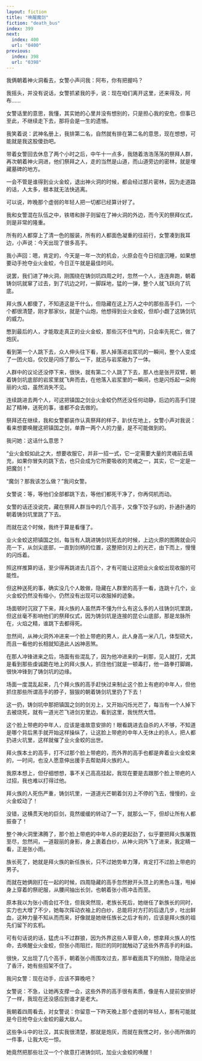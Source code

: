```yaml
---
layout: fiction
title: "唤醒魔剑"
fiction: "death_bus"
index: 399
next:
  index: 400
  url: "0400"
previous:
  index: 398
  url: "0398"
---
```

我俩朝着神火洞看去，女警小声问我：阿布，你有把握吗？

我摇头，并没有说话，女警抓紧我的手，说：现在咱们离开这里，还来得及，阿布……

女警话里的意思，我懂，其实她的心里并没有想别的，只是担心我的安危，但事已至此，不继续走下去，那将会是一生的遗憾。

我笑着说：武神名册上，我排第二名，自然就有排在第二名的意思，现在想想，可能就是我这股傻劲吧。

带着女警回去休息了两个小时之后，中午十一点多，我随着浩浩荡荡的祭拜人群，再次朝着神火洞进，他们祭拜之人，走的当然是山道，而山道旁边的密林，就是埋藏墓碑的地方。

一会不管是谁得到业火金蛟，退出神火洞的时候，都会经过那片密林，因为走道路的话，人太多，根本就无法快逃离。

可以说，昨晚那个虚弱的年轻人把一切都已经算计好了。

我和女警混在队伍之中，铁塔和胖子则留在了神火洞的外边，而今天的祭拜仪式，则是非常的隆重。

所有的人都穿上了清一色的服装，所有的人都面色凝重的往前行，女警凑到我耳边，小声说：今天出现了很多高手。

我小声回：嗯，肯定的，今天是一年一次的机会，火原会在今日彻底沉睡，如果想要动手抢夺业火金蛟，今日正午就是最佳时间。

说罢，我们进了神火洞，刚围绕在铸剑坑四周之时，忽然一个人，连连奔跑，朝着铸剑坑就窜了过去，到了坑边之时，一脚踩地，猛的一弹，整个人就飞跃向了坑底。

拜火族人都傻了，不知道这是干什么，但隐藏在这上万人之中的那些高手们，一个个都很清楚，刚才那家伙，就是个山炮，他想得到业火金蛟，但却小觑了这铸剑坑的威力。

憋到最后的人，才能取走真正的业火金蛟，那些沉不住气的，只会率先死亡，做了炮灰。

看到第一个人跳下去，众人伸头往下看，那人掉落进岩浆坑的一瞬间，整个人变成了一团火焰，仅仅是闪烁了那么一下，就迅与岩浆融为了一体。

人群中的议论还没停下来，很快，就有第二个人跳了下去，那人也是张开双臂，朝着铸剑坑底部的岩浆里就飞奔而去，在他落入岩浆里的一瞬间，也是闪烁起一朵绚丽的火焰，虽然消失不见。

连续跳进去两个人，可这把镇国之剑业火金蛟仍然还没任何动静，后边的高手们提起了精神，送死的事，谁都不会去做的。

祭拜还在继续，我和女警都装作认真祭拜的样子，趴伏在地上，女警小声对我说：看来想要唤醒这把镇国之剑，单靠一两个人的力量，是不可能做到的。

我问她：这话什么意思？

“业火金蛟如此之大，想要收服它，并非一招一式，它一定需要大量的灵魂前去填充，如果你冒失的跳下去，也只会成为它所要吸收的灵魂之一，其实，它一定是一把魔剑！”

“魔剑？那我该怎么做？”我问女警。

女警说：等，等他们全部都跳下去，等他们都死干净了，你再伺机而动。

女警的话还没说完，藏在祭拜人群当中的几个高手，又像下饺子似的，扑通扑通的朝着铸剑坑里跳了下去。

而就在这个时候，我终于算是看懂了。

业火金蛟这把镇国之剑，每当有人跳进铸剑坑死去的时候，上边火原的图腾就会闪亮一下，从剑尖底部，一直到剑柄的位置，这整把剑刃上的光芒，由下而上，慢慢的闪烁着。

照这样推算的话，至少得再跳进去几百个，才有可能让这把业火金蛟出现收服的可能性。

但这种送死的事，确实没几个人敢做，隐藏在人群里的高手一看，连跳十几个，业火金蛟仍然没有缩小，仍然没有出现可以收服掉的迹象。

场面顿时沉寂了下来，拜火族的人虽然弄不懂为什么有这么多的人往铸剑坑里跳，但这丝毫不影响他们的祭拜仪式，因为铸剑坑是连接的昆仑山底部，那是龙脉所在，火焰之精，谁跳下去都得死。

忽然间，从神火洞外冲进来一个脸上带疤的男人，此人身高一米八几，体型硕大，而且一看他的长相就知道此人凶神恶煞。

在那人冲锋进来之后，场面有些混乱了，因为他冲进来的一刹那，见人就打，尤其是看到那些虔诚跪在地上的拜火族人，抓住他们就是一顿毒打，他一路拳打脚踢，很快冲锋到了铸剑坑的边缘。

场面一度混乱起来，几个拜火族的高手赶快过来制止这个脸上有疤的中年人，但他抓住那些所谓高手的脖子，狠狠的朝着铸剑坑里扔了下去！

这一扔，铸剑坑中那把镇国之剑的剑刃上，又开始闪烁光芒了，每当有一个人掉下去被烧死，就有一道光芒飞进剑刃里边，看到这里，我恍然大悟。

这个脸上带疤的中年人，应该是谁故意安排的！眼看跳进去自杀的人不够，不知道是哪个背后黑手就开始这样操纵了，让这脸上带疤的中年人无休止的杀人，把人都扔进火坑里，这样就催了业火金蛟的出世。

拜火族本土的高手，打不过那个脸上带疤的，而外界的高手也都是奔着业火金蛟来的，一时间，也没人愿意伸出援手去帮助拜火族的人。

我原本想上，但仔细想想，事不关己高高挂起，我现在要是去跟那个脸上带疤的人过招，我也难以打得过他。

拜火族的人死伤严重，铸剑坑里，一道道光芒朝着剑刃上不停的飞去，慢慢的，业火金蛟动了！

没错，这横贯天地的巨剑，竟然缓缓的转动了一下，就那么一下，但却让所有人都振奋了！

整个神火洞里沸腾了，那个脸上带疤的中年人杀的更起劲了，似乎要把拜火族屠戮至尽，忽然间，一道靓丽的身影，身上裹着白纱，从神火洞外飞了进来，我定睛一看，正是张小雨。

族长死了，她就是拜火族的新任族长，只不过她势单力薄，肯定打不过脸上带疤的男子。

而就在她俩刚打在一起的时候，四周隐藏的高手忽然掀开头顶上的黑色斗篷，甩掉身上穿着的祭祀服，从腰间抽出长剑，也朝着张小雨冲击而至。

原本我以为张小雨会扛不住，但我突然现，老族长死后，她继任了新族长的同时，实力也大增了不少，她每次挥动衣袖上的白纱，总能将对方打的后退几步，吐出鲜血，这种力量不知从而而来，好像就是她继任族长之后才有的，应该是拜火族的祖先们留下的玄机。

可有句话说的话，猛虎斗不过群狼，因为外界这些人草菅人命，想拿拜火族人的性命，去唤醒业火金蛟，但张小雨阻拦，阻拦的同时就触动了这些外界高手的利益。

很快，又出现了几个高手，朝着张小雨围攻过去，那半截面具下的俏脸，隐隐泌出了香汗，她有些招架不住了。

我问女警：现在动手，应该不算晚吧？

女警说：不急，让她再支撑一会，这些外界的高手很有素质，像是有人提前安排好了一样，我现在还没感应到谁才是老大。

我朝着四周看去，对女警说：你留意一下昨天晚上那个虚弱的年轻人，那有可能就是今日抢夺业火金蛟的最大敌人。

这些争斗中的壮汉，其实我很清楚，那就是炮灰，而就在我愣之时，张小雨所做的一件事，让我大吃一惊。

她竟然把那些壮汉一个个故意打进铸剑坑，加业火金蛟的唤醒！